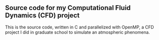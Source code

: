 ## Source code for my Computational Fluid Dynamics (CFD) project

This is the source code, written in C and parallelized with OpenMP, a CFD project I did in graduate school to simulate an atmospheric phenomena.
